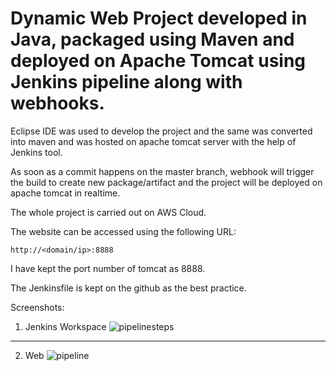 
# Dynamic Web Project developed in Java, packaged using Maven and deployed on Apache Tomcat using Jenkins pipeline along with webhooks.

Eclipse IDE was used to develop the project and the same was converted into maven and was hosted on apache tomcat server with the help of Jenkins tool.

As soon as a commit happens on the master branch, webhook will trigger the build to create new package/artifact and the project will be deployed on apache tomcat in realtime.

The whole project is carried out on AWS Cloud.

The website can be accessed using the following URL:

```
http://<domain/ip>:8888
```
I have kept the port number of tomcat as 8888.

The Jenkinsfile is kept on the github as the best practice. 

Screenshots:

1. Jenkins Workspace
![pipelinesteps](https://user-images.githubusercontent.com/35907619/231505801-2e830577-f9ab-446c-9b13-217f46cd27d9.png)

---
2. Web 
![pipeline](https://user-images.githubusercontent.com/35907619/231505304-4c564fa8-d114-46dd-b260-116be4283f4a.jpg)



